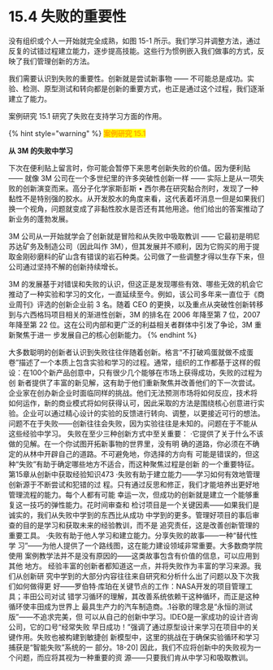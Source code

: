 # 15.4 失败的重要性

&#x20;       没有组织或个人一开始就完全成熟，如图 15-1 所示。我们学习并调整方法，通过反复的试错过程建立能力，逐步提高技能。这些行为惯例嵌入我们做事的方式，反映了我们管理创新的方法。

&#x20;       我们需要认识到失败的重要性。创新就是尝试新事物 —— 不可能总是成功。实 验、检测、原型测试和转向都是创新的重要方式，也正是通过这个过程，我们逐渐建立了能力。&#x20;

&#x20;       案例研究 15.1 研究了失败在支持学习方面的作用。&#x20;

{% hint style="warning" %}
<mark style="color:orange;">**案例研究 15.1**</mark>&#x20;

&#x20;                                                                **从 3M 的失败中学习**         &#x20;

&#x20;       下次在便利贴上留言时，你可能会暂停下来思考创新失败的价值。因为便利贴 —— 就像 3M 公司在一个多世纪里的许多突破性创新一样 —— 实际上是从一项失败的创新演变而来。高分子化学家斯彭斯 • 西尔弗在研究黏合剂时，发现了一种黏性不是特别强的胶水。从开发胶水的角度来看，这代表着坏消息一但是如果我们换一个视角，问题就变成了非黏性胶水是否还有其他用途。他们给出的答案推动了新业务的蓬勃发展。&#x20;

&#x20;       3M 公司从一开始就学会了创新就是冒险和从失败中吸取教训 —— 它最初是明尼苏达矿务及制造公司（因此叫作 3M），但其发展并不顺利，因为它购买的用于提取金刚砂磨料的矿山含有错误的岩石种类。公司做了一些调整才得以生存下来，但公司通过坚持不解的创新持续增长。

&#x20;       3M 的发展基于对错误和失败的认识，但这正是发现哪些有效、哪些无效的机会它推动了一种实验和学习的文化，一直延续至今。例如，该公司多年来一直位于《商业周刊》评选的创新企业前 3 名。随着 CEO 的更换，以及重点从突破性创新转移到与六西格玛项目相关的渐进性创新，3M 的排名在 2006 年降至第 7 位，2007 年降至第 22 位。这在公司内部和更广泛的利益相关者群体中引发了争论，3M 重新聚焦于进一 步发展自己的核心创新能力。
{% endhint %}

&#x20; 大多数聪明的创新者认识到失败往往伴随着创新。格言“不打破鸡蛋就做不成蛋 卷”描述了一个本质上包含实验和学习的过程。通常，组织的工作都基于这样的假 设：在100个新产品创意中，只有很少几个能够在市场上获得成功，失败的过程为创 新者提供了丰富的新见解，这有助于他们重新聚焦并改善他们的下一次尝试。 企业家在创办新企业时面临同样的挑战。他们无法预测市场将如何反应，技术将 如何运作，新的商业模式将如何获得认可，因此采取的方法是围绕核心创意进行实 验。企业可以通过精心设计的实验的反馈进行转向、调整，以更接近可行的想法。 问题不在于失败——创新往往会失败，因为实验往往是未知的。问题在于不能从 这些经验中学习。 失败在至少三种创新方式中至关重要： ·它提供了关于什么不该做的见解。在一个你试图开拓新事物的世界里，没有明 确的道路，你必须在不确定的从林中开辟自己的道路。不可避免地，你选择的方向有 可能是错误的，但这种“失败”有助于确定哪些地方不适合，而这种聚焦过程是创新 的一个重要特征。 第15章从创新中获取经验知识473 ·失败有助于建立能力——学习如何有效地管理创新源于不断尝试和犯错的过 程。只有通过反思和修正，我们才能培养出更好地管理流程的能力。每个人都有可能 幸运一次，但成功的创新就是建立一个能够重复这一技巧的弹性能力。花时间审查和 检讨项目是一个关键因素——如果我们是诚实的，我们从失败中学到的东西比从成功 中学到的更多。管理好项目的事后审查的目的是学习和获取未来的经验教训，而不是 追究责任，这是改善创新管理的重要工具。 ·失败有助于他人学习和建立能力。分享失败的故事——一种“替代性学 习”——为他人提供了一个路线图，这在能力建设领域非常重要。大多数商学院使用 案例教学法并不是没有原因的——这类故事包含有价值的信息，可以应用到其他 地方。 经验丰富的创新者都知道这一点，并将失败作为丰富的学习来源。我们从创新研 究中学到的大部分内容往往来自研究和分析什么出了问题以及下次我们如何做得更 好——罗伯特·库珀在关键节点的工作：NASA开发的项目管理工具；丰田公司对试 错学习循环的理解，其改善系统依赖干这种循环，而正是这种循环使丰田成为世界上 最具生产力的汽车制造商。.1谷歌的理念是“永恒的测试版”——不追求完美，但 可以从自己的创新中学习。IDEO是一家成功的设计咨询公司，它的口号“经常失败 早日成功！”强调了通过原型设计来学习在项目中的关键作用。失败也被构建到敏捷创 新模型中，这里的挑战在于确保实验循环和学习捕获是“智能失败”系统的一 部分。18-20] 因此，我们不应将创新中的失败视为一个问题，而应将其视为一种重要的资 源——只要我们肯从中学习和吸取教训。

